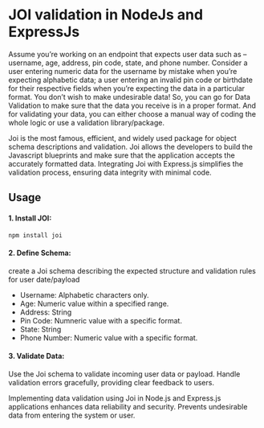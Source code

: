 # JOI validation in NodeJs and ExpressJs
Assume you’re working on an endpoint that expects user data such as – username, age, address, pin code, state, and phone number. Consider a user entering numeric data for the username by mistake when you’re expecting alphabetic data; a user entering an invalid pin code or birthdate for their respective fields when you’re expecting the data in a particular format. You don’t wish to make undesirable data! So, you can go for Data Validation to make sure that the data you receive is in a proper format. And for validating your data, you can either choose a manual way of coding the whole logic or use a validation library/package.

Joi is the most famous, efficient, and widely used package for object schema descriptions and validation. Joi allows the developers to build the Javascript blueprints and make sure that the application accepts the accurately formatted data. Integrating Joi with Express.js simplifies the validation process, ensuring data integrity with minimal code.


## Usage
#### 1. Install JOI:
```
npm install joi
```
#### 2. Define Schema:
create a Joi schema describing the expected structure and validation rules for user date/payload
* Username: Alphabetic characters only.
* Age: Numeric value within a specified range.
* Address: String
* Pin Code: Numneric value with a specific format.
* State: String
* Phone Number: Numeric value with a specific format.
#### 3. Validate Data:
Use the Joi schema to validate incoming user data or payload. Handle validation errors gracefully, providing clear feedback to users.

Implementing data validation using Joi in Node.js and Express.js applications enhances data reliability and security. Prevents undesirable data from entering the system or user.
